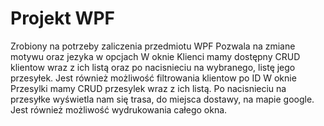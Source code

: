 # Projekt WPF
Zrobiony na potrzeby zaliczenia przedmiotu WPF
Pozwala na zmiane motywu oraz jezyka w opcjach
W oknie Klienci mamy dostępny CRUD klientow wraz z ich listą oraz po nacisnieciu na wybranego, listę jego przesyłek. Jest również możliwość filtrowania klientow po ID
W oknie Przesylki mamy CRUD przesylek wraz z ich listą. Po nacisnieciu na przesyłke wyświetla nam się trasa, do miejsca dostawy, na mapie google. Jest również możliwość wydrukowania całego okna.
